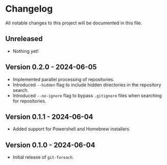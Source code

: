 # Changelog

All notable changes to this project will be documented in this file.

## Unreleased

- Nothing yet!

## Version 0.2.0 - 2024-06-05

- Implemented parallel processing of repositories.
- Introduced `--hidden` flag to include hidden directories in the repository search.
- Introduced `--no-ignore` flag to bypass `.gitignore` files when searching for repositories.

## Version 0.1.1 - 2024-06-04

- Added support for Powershell and Homebrew installers.

## Version 0.1.0 - 2024-06-04

- Initial release of `git-foreach`.
